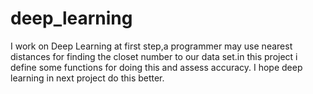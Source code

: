 # deep_learning
I work on Deep Learning 
at first step,a programmer may use nearest distances for finding the closet number to our data set.in this project i define some functions for doing this and assess accuracy.
I hope deep learning in next project do this better.
